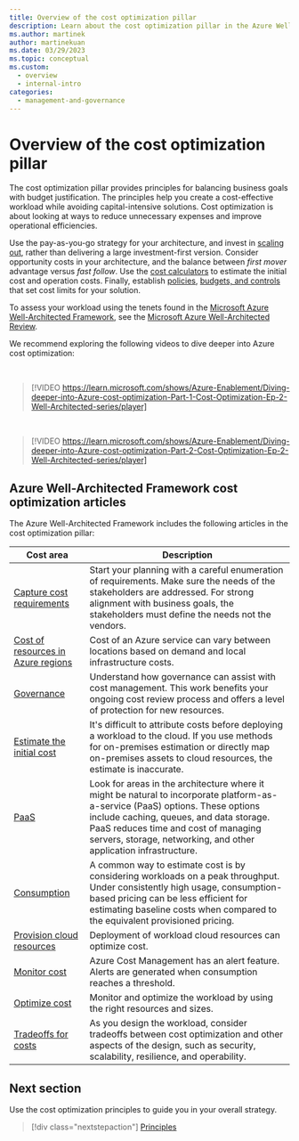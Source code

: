 ```yaml
---
title: Overview of the cost optimization pillar
description: Learn about the cost optimization pillar in the Azure Well-Architected Framework for balancing business goals with operations costs.
ms.author: martinek
author: martinekuan
ms.date: 03/29/2023
ms.topic: conceptual
ms.custom:
  - overview
  - internal-intro
categories:
  - management-and-governance
---
```


# Overview of the cost optimization pillar

The cost optimization pillar provides principles for balancing business goals with budget justification. The principles help you create a cost-effective workload while avoiding capital-intensive solutions. Cost optimization is about looking at ways to reduce unnecessary expenses and improve operational efficiencies.

Use the pay-as-you-go strategy for your architecture, and invest in [scaling out](optimize-autoscale.md), rather than delivering a large investment-first version. Consider opportunity costs in your architecture, and the balance between *first mover* advantage versus *fast follow*. Use the [cost calculators](https://azure.microsoft.com/pricing/calculator/) to estimate the initial cost and operation costs. Finally, establish [policies](principles.md), [budgets, and controls](monitor-alert.md) that set cost limits for your solution.

To assess your workload using the tenets found in the [Microsoft Azure Well-Architected Framework](/azure/well-architected/), see the [Microsoft Azure Well-Architected Review](/assessments/?id=azure-architecture-review&mode=pre-assessment).

We recommend exploring the following videos to dive deeper into Azure cost optimization:

<!-- markdownlint-disable MD034 -->

<br/>

> [!VIDEO https://learn.microsoft.com/shows/Azure-Enablement/Diving-deeper-into-Azure-cost-optimization-Part-1-Cost-Optimization-Ep-2-Well-Architected-series/player]
<br>

> [!VIDEO https://learn.microsoft.com/shows/Azure-Enablement/Diving-deeper-into-Azure-cost-optimization-Part-2-Cost-Optimization-Ep-2-Well-Architected-series/player]

<!-- markdownlint-enable MD034 -->

## Azure Well-Architected Framework cost optimization articles

The Azure Well-Architected Framework includes the following articles in the cost optimization pillar:

| Cost area | Description |
|------------|-------------|
|[Capture cost requirements](./design-capture-requirements.md)| Start your planning with a careful enumeration of requirements. Make sure the needs of the stakeholders are addressed. For strong alignment with business goals, the stakeholders must define the needs not the vendors.|
|[Cost of resources in Azure regions](./design-regions.md)|Cost of an Azure service can vary between locations based on demand and local infrastructure costs.|
|[Governance](./design-governance.md)| Understand how governance can assist with cost management. This work benefits your ongoing cost review process and offers a level of protection for new resources.|
|[Estimate the initial cost](./design-initial-estimate.md)|It's difficult to attribute costs before deploying a workload to the cloud. If you use methods for on-premises estimation or directly map on-premises assets to cloud resources, the estimate is inaccurate.|
|[PaaS](./design-paas.md)| Look for areas in the architecture where it might be natural to incorporate platform-as-a-service (PaaS) options. These options include caching, queues, and data storage. PaaS reduces time and cost of managing servers, storage, networking, and other application infrastructure.|
|[Consumption](./design-price.md)|A common way to estimate cost is by considering workloads on a peak throughput. Under consistently high usage, consumption-based pricing can be less efficient for estimating baseline costs when compared to the equivalent provisioned pricing.|
|[Provision cloud resources](./provision-checklist.md)|Deployment of workload cloud resources can optimize cost.|
|[Monitor cost](./monitor-alert.md)|Azure Cost Management has an alert feature. Alerts are generated when consumption reaches a threshold.|
|[Optimize cost](./optimize-checklist.md)|Monitor and optimize the workload by using the right resources and sizes.
|[Tradeoffs for costs](./tradeoffs.md)|As you design the workload, consider tradeoffs between cost optimization and other aspects of the design, such as security, scalability, resilience, and operability.

## Next section

Use the cost optimization principles to guide you in your overall strategy.

> [!div class="nextstepaction"]
> [Principles](principles.md)
